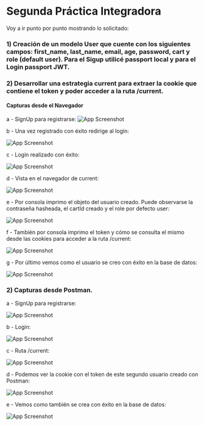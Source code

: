 # Segunda Práctica Integradora

Voy a ir punto por punto mostrando lo solicitado:

### 1) Creación de un modelo User que cuente con los siguientes campos: first_name, last_name, email, age, password, cart y role (default user). Para el Sigup utilicé passport local y para el Login passport JWT.

### 2) Desarrollar una estrategia current para extraer la cookie que contiene el token y poder acceder a la ruta /current.




#### Capturas desde el Navegador

a - SignUp para registrarse:
![App Screenshot](https://www.entropiadigital.com.ar/IMG/Captura%20de%20pantalla%202024-03-24%20183810.png)

b - Una vez registrado con éxito redirige al login:

![App Screenshot](https://www.entropiadigital.com.ar/IMG/Captura%20de%20pantalla%202024-03-24%20183830.png)

c - Login realizado con éxito:

![App Screenshot](https://www.entropiadigital.com.ar/IMG/Captura%20de%20pantalla%202024-03-24%20183841.png)

d - Vista en el navegador de current:

![App Screenshot](https://www.entropiadigital.com.ar/IMG/Captura%20de%20pantalla%202024-03-24%20183905.png)

e - Por consola imprimo el objeto del usuario creado. Puede observarse la contraseña hasheada, el cartId creado y el role por defecto user:

![App Screenshot](https://www.entropiadigital.com.ar/IMG/Captura%20de%20pantalla%202024-03-24%20184017.png)

f - También por consola imprimo el token y cómo se consulta el mismo desde las cookies para acceder a la ruta /current:

![App Screenshot](https://www.entropiadigital.com.ar/IMG/Captura%20de%20pantalla%202024-03-24%20184043.png)

g - Por último vemos como el usuario se creo con éxito en la base de datos:

![App Screenshot](https://www.entropiadigital.com.ar/IMG/Captura%20de%20pantalla%202024-03-24%20184142.png)




### 2) Capturas desde Postman.

a - SignUp para registrarse:

![App Screenshot](https://www.entropiadigital.com.ar/IMG/Captura%20de%20pantalla%202024-03-24%20184233.png)

b - Login:

![App Screenshot](https://www.entropiadigital.com.ar/IMG/Captura%20de%20pantalla%202024-03-24%20184258.png)

c - Ruta /current:

![App Screenshot](https://www.entropiadigital.com.ar/IMG/Captura%20de%20pantalla%202024-03-24%20184314.png)

d - Podemos ver la cookie con el token de este segundo usuario creado con Postman:

![App Screenshot](https://www.entropiadigital.com.ar/IMG/Captura%20de%20pantalla%202024-03-24%20190044.png)

e - Vemos como también se crea con éxito en la base de datos:

![App Screenshot](https://www.entropiadigital.com.ar/IMG/Captura%20de%20pantalla%202024-03-24%20184337.png)





